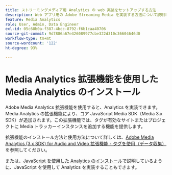 ```yaml
---
title: ストリーミングメディア用 Analytics の web 実装をセットアップする方法
description: Web アプリ用の Adobe Streaming Media を実装する方法について説明します。
feature: Media Analytics
role: User, Admin, Data Engineer
exl-id: 05c68b0a-f387-4bcc-8792-f6b1caa40706
source-git-commit: 9d7886a67e426089977cbe322d310c36604646d0
workflow-type: tm+mt
source-wordcount: '122'
ht-degree: 93%

---
```


# Media Analytics 拡張機能を使用した Media Analytics のインストール

Adobe Media Analytics 拡張機能を使用すると、Analytics を実装できます。Media Analytics の拡張機能により、コア JavaScript Media SDK（Media 3.x SDK）が追加されます。この拡張機能では、タグが有効なサイトまたはプロジェクトに Media トラッカーインスタンスを追加する機能を提供します。

拡張機能のインストール方法と使用方法について詳しくは、[Adobe Media Analytics (3.x SDK) for Audio and Video 拡張機能 - タグを使用（データ収集）](https://experienceleague.adobe.com/docs/experience-platform/tags/extensions/adobe/media-analytics-3x/overview.html?lang=ja)を参照してください。

または、[JavaScript を使用した Analytics のインストール](/help/implementation/media-sdk/setup/web-implementation.md)で説明しているように、JavaScript を使用して Analytics を実装することもできます。
